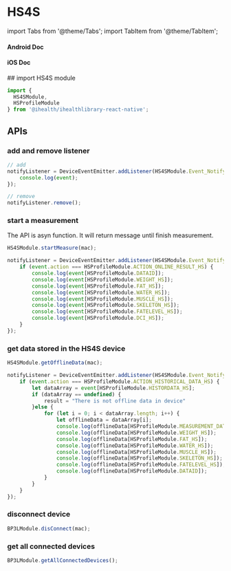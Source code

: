 # HS4S

import Tabs from '@theme/Tabs';
import TabItem from '@theme/TabItem';

<Tabs>
  <TabItem value="android" label="Android" default>

#### Android Doc

  </TabItem>
  
  <TabItem value="ios" label="iOS">

#### iOS Doc

  </TabItem>
  
  <TabItem value="reactnative" label="React Native">
## import HS4S module

```js
import {
  HS4SModule,
  HSProfileModule
} from '@ihealth/ihealthlibrary-react-native';
```

## APIs

### add and remove listener

```js
// add
notifyListener = DeviceEventEmitter.addListener(HS4SModule.Event_Notify,  (event) => {
    console.log(event);
});

// remove
notifyListener.remove();
```

### start a measurement

The API is asyn function. It will return message until finish measurement.

```js
HS4SModule.startMeasure(mac);

notifyListener = DeviceEventEmitter.addListener(HS4SModule.Event_Notify,  (event) => {
    if (event.action === HSProfileModule.ACTION_ONLINE_RESULT_HS) {
        console.log(event[HSProfileModule.DATAID]);
        console.log(event[HSProfileModule.WEIGHT_HS]);
        console.log(event[HSProfileModule.FAT_HS]);
        console.log(event[HSProfileModule.WATER_HS]);
        console.log(event[HSProfileModule.MUSCLE_HS]);
        console.log(event[HSProfileModule.SKELETON_HS]);
        console.log(event[HSProfileModule.FATELEVEL_HS]);
        console.log(event[HSProfileModule.DCI_HS]);
    }
});
```

### get data stored in the HS4S device

```js
HS4SModule.getOfflineData(mac);

notifyListener = DeviceEventEmitter.addListener(HS4SModule.Event_Notify,  (event) => {
    if (event.action === HSProfileModule.ACTION_HISTORICAL_DATA_HS) {
        let dataArray = event[HSProfileModule.HISTORDATA_HS];
        if (dataArray == undefined) {
            result = "There is not offline data in device"
        }else {
            for (let i = 0; i < dataArray.length; i++) {
                let offlineData = dataArray[i];
                console.log(offlineData[HSProfileModule.MEASUREMENT_DATE_HS]);
                console.log(offlineData[HSProfileModule.WEIGHT_HS]);
                console.log(offlineData[HSProfileModule.FAT_HS]);
                console.log(offlineData[HSProfileModule.WATER_HS]);
                console.log(offlineData[HSProfileModule.MUSCLE_HS]);
                console.log(offlineData[HSProfileModule.SKELETON_HS]);
                console.log(offlineData[HSProfileModule.FATELEVEL_HS]);
                console.log(offlineData[HSProfileModule.DATAID]);
            }
        }
    }
});
```

### disconnect device

```js
BP3LModule.disConnect(mac);
```

### get all connected devices

```js
BP3LModule.getAllConnectedDevices();
```

  </TabItem>
</Tabs>
